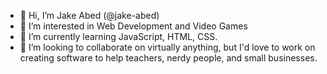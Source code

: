 - 👋 Hi, I’m Jake Abed (@jake-abed)
- 👀 I’m interested in Web Development and Video Games
- 🌱 I’m currently learning JavaScript, HTML, CSS.
- 💞️ I’m looking to collaborate on virtually anything, but I'd love to work on creating software to help teachers, nerdy people, and small businesses.

<!---
jake-abed/jake-abed is a ✨ special ✨ repository because its `README.md` (this file) appears on your GitHub profile.
You can click the Preview link to take a look at your changes.
--->

